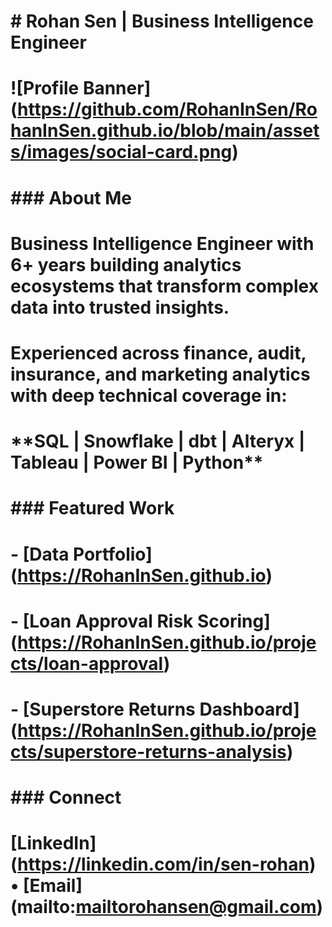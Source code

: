 # \# Rohan Sen | Business Intelligence Engineer

# 

# !\[Profile Banner](https://github.com/RohanInSen/RohanInSen.github.io/blob/main/assets/images/social-card.png)

# 

# \### About Me

# Business Intelligence Engineer with 6+ years building analytics ecosystems that transform complex data into trusted insights.  

# Experienced across finance, audit, insurance, and marketing analytics with deep technical coverage in:

# 

# \*\*SQL | Snowflake | dbt | Alteryx | Tableau | Power BI | Python\*\*

# 

# \### Featured Work

# \- \[Data Portfolio](https://RohanInSen.github.io)

# \- \[Loan Approval Risk Scoring](https://RohanInSen.github.io/projects/loan-approval)

# \- \[Superstore Returns Dashboard](https://RohanInSen.github.io/projects/superstore-returns-analysis)

# 

# \### Connect

# \[LinkedIn](https://linkedin.com/in/sen-rohan) • \[Email](mailto:mailtorohansen@gmail.com)



